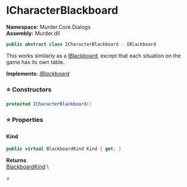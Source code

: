 # ICharacterBlackboard

**Namespace:** Murder.Core.Dialogs \
**Assembly:** Murder.dll

```csharp
public abstract class ICharacterBlackboard : IBlackboard
```

This works similarly as a [IBlackboard](../../../Murder/Core/Dialogs/IBlackboard.html), except that each situation
            on the game has its own table.

**Implements:** _[IBlackboard](../../../Murder/Core/Dialogs/IBlackboard.html)_

### ⭐ Constructors
```csharp
protected ICharacterBlackboard()
```

### ⭐ Properties
#### Kind
```csharp
public virtual BlackboardKind Kind { get; }
```

**Returns** \
[BlackboardKind](../../../Murder/Core/Dialogs/BlackboardKind.html) \


⚡